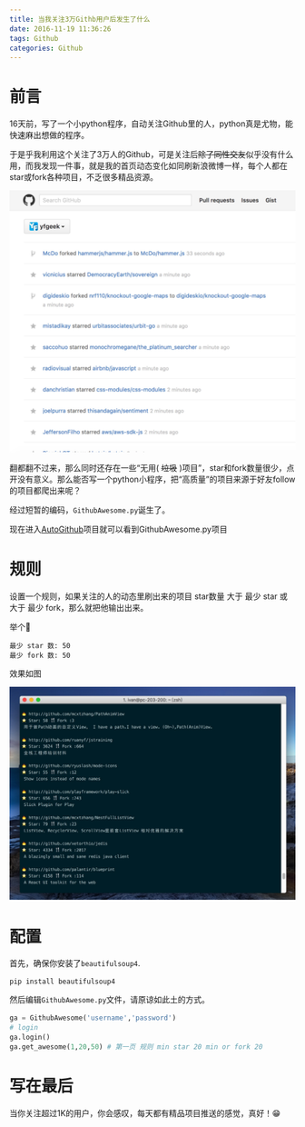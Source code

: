 ```yaml
---
title: 当我关注3万Githb用户后发生了什么
date: 2016-11-19 11:36:26
tags: Github
categories: Github
---
```

# 前言
16天前，写了一个小python程序，自动关注Github里的人，python真是尤物，能快速麻出想做的程序。

于是乎我利用这个关注了3万人的Github，可是关注后~~除了同性交友~~似乎没有什么用，而我发现一件事，就是我的首页动态变化如同刷新浪微博一样，每个人都在star或fork各种项目，不乏很多精品资源。
<!-- more --> 
![](/content/images/githubauto/1.jpg)

翻都翻不过来，那么同时还存在一些“无用( ~~垃圾~~ )项目”，star和fork数量很少，点开没有意义。那么能否写一个python小程序，把“高质量”的项目来源于好友follow的项目都爬出来呢？

经过短暂的编码，``GithubAwesome.py``诞生了。

现在进入[AutoGithub](https://github.com/yfgeek/AutoGithub)项目就可以看到GithubAwesome.py项目

# 规则

设置一个规则，如果关注的人的动态里刷出来的项目 star数量 大于 最少 star  或 大于 最少 fork，那么就把他输出出来。

举个🌰
```
最少 star 数: 50
最少 fork 数: 50
```

效果如图

![](/content/images/githubauto/awesomesnap.png)

# 配置

首先，确保你安装了``beautifulsoup4``.

```
pip install beautifulsoup4
```
然后编辑``GithubAwesome.py``文件，请原谅如此土的方式。
```python
ga = GithubAwesome('username','password')
# login
ga.login()
ga.get_awesome(1,20,50) # 第一页 规则 min star 20 min or fork 20
```
# 写在最后

当你关注超过1K的用户，你会感叹，每天都有精品项目推送的感觉，真好！😁